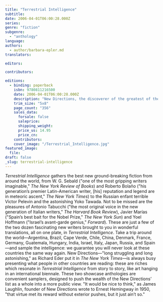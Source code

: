 ```yaml
---
title: "Terrestrial Intelligence"
subtitle:
date: 2006-04-01T06:00:28.000Z
series:
genre: "fiction"
subgenre:
  - "anthology"
language:
authors:
  - author/barbara-epler.md
translators:

editors:

contributors:

editions:
  - binding: paperback
    isbn: 9780811216500
    date: 2006-04-01T06:00:28.000Z
    description: "New Directions, the discoverer of the greatest of the great contemporary world writers—such as W. G. Sebald and Roberto Bolaño, Inger Christensen and Bei Dao, Victor Pelevin and Javier Marías—now puts them on display in a showcase anthology. "
    trim_size: "5x8"
    page_count: "356"
    sales_data:
      forsale: false
      saleprice:
      shipping_weight:
      price_us: 14.95
      price_cn:
    contributors:
    cover_image: "/Terrestrial_Intelligence.jpg"
featured_image:
  file:
draft: false
_slug: terrestrial-intelligence
---
```


_Terrestrial Intelligence_ gathers the best new ground-breaking fiction from around the world, from W. G. Sebald ("one of the most gripping writers imaginable," _The New York Review of Books_) and Roberto Bolaño ("his generation’s premier Latin-American writer, [his] reputation and legend are in meteoric ascent," _The New York Times_) to the Russian enfant terrible Victor Pelevin and the astonishing Yoko Tawada. Not to be missed are the pleasures of Antonio Tabucchi ("the most original voice in the new generation of Italian writers," _The Harvard Book Review_), Javier Marías ("Spain’s best bait for the Nobel Prize," _The New York Sun_) and Yoel Hoffmann ("Israel’s avant-garde genius," _Forward_). These are just a few of the two dozen fascinating new writers brought to you in wonderful translations, all on one plate, in _Terrestrial Intelligence_. Take a trip around the world—Argentina, Brazil, Cape Verde, Chile, China, Denmark, France, Germany, Guatemala, Hungary, India, Israel, Italy, Japan, Russia, and Spain—and sample the intelligence: we guarantee you will never look at these countries the same way again. New Directions—"long struggling and long astonishing," as Richard Eder put it in _The New York Times_—is always busy presenting what people in other countries are reading: these are riches which resonate in _Terrestrial Intelligence_ from story to story, like art hanging in an international biennale. These two showcase anthologies are convenient samplers, designed to push the wealth of the New Directions’ list as a whole into a more public view. "It would be nice to think," as James Laughlin, founder of New Directions wrote to Ernest Hemingway in 1950, "that virtue met its reward without exterior pushes, but it just ain’t so."


